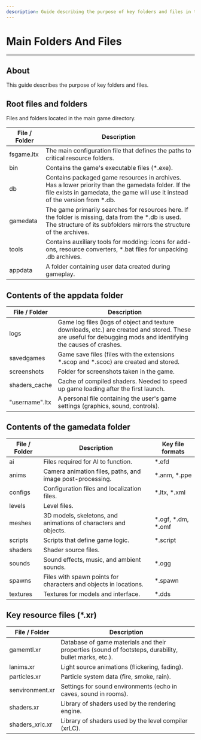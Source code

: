 ```yaml
---
description: Guide describing the purpose of key folders and files in the game directory structure
---
```


# Main Folders And Files

___

## About

This guide describes the purpose of key folders and files.

## Root files and folders

Files and folders located in the main game directory.

<table>
  <thead>
    <tr>
      <th>File / Folder</th>
      <th>Description</th>
    </tr>
  </thead>
  <tbody>
    <tr>
      <td>fsgame.ltx</td>
      <td>
        The main configuration file that defines the paths to critical resource folders.
      </td>
    </tr>
    <tr>
      <td>bin</td>
      <td>Contains the game's executable files (*.exe).</td>
    </tr>
    <tr>
      <td>db</td>
      <td>
        Contains packaged game resources in archives. Has a lower priority than the gamedata folder. If the file exists in gamedata, the game will use it instead of the version from *.db.
      </td>
    </tr>
    <tr>
      <td>gamedata</td>
      <td>
        The game primarily searches for resources here. If the folder is missing, data from the *.db is used. The structure of its subfolders mirrors the structure of the archives.
      </td>
    </tr>
    <tr>
      <td>tools</td>
      <td>
        Contains auxiliary tools for modding: icons for add-ons, resource converters, *.bat files for unpacking .db archives.
      </td>
    </tr>
    <tr>
      <td>appdata</td>
      <td>A folder containing user data created during gameplay.</td>
    </tr>
  </tbody>
</table>

## Contents of the appdata folder

<table>
  <thead>
    <tr>
      <th>File / Folder</th>
      <th>Description</th>
    </tr>
  </thead>
  <tbody>
    <tr>
      <td>logs</td>
      <td>
        Game log files (logs of object and texture downloads, etc.) are created and stored. These are useful for debugging mods and identifying the causes of crashes.
      </td>
    </tr>
    <tr>
      <td>savedgames</td>
      <td>
        Game save files (files with the extensions *.scop and *.scoc) are created and stored.
      </td>
    </tr>
    <tr>
      <td>screenshots</td>
      <td>Folder for screenshots taken in the game.</td>
    </tr>
    <tr>
      <td>shaders_cache</td>
      <td>
        Cache of compiled shaders. Needed to speed up game loading after the first launch.
      </td>
    </tr>
    <tr>
      <td>"username".ltx</td>
      <td>
        A personal file containing the user's game settings (graphics, sound, controls).
      </td>
    </tr>
  </tbody>
</table>

## Contents of the gamedata folder

<table>
  <thead>
    <tr>
      <th>File / Folder</th>
      <th>Description</th>
      <th>Key file formats</th>
    </tr>
  </thead>
  <tbody>
    <tr>
      <td>ai</td>
      <td>Files required for AI to function.</td>
      <td>*.efd</td>
    </tr>
    <tr>
      <td>anims</td>
      <td>Camera animation files, paths, and image post-processing.</td>
      <td>*.anm, *.ppe</td>
    </tr>
    <tr>
      <td>configs</td>
      <td>Configuration files and localization files.</td>
      <td>*.ltx, *.xml</td>
    </tr>
    <tr>
      <td>levels</td>
      <td>Level files.</td>
      <td></td>
    </tr>
    <tr>
      <td>meshes</td>
      <td>3D models, skeletons, and animations of characters and objects.</td>
      <td>*.ogf, *.dm, *.omf</td>
    </tr>
    <tr>
      <td>scripts</td>
      <td>Scripts that define game logic.</td>
      <td>*.script</td>
    </tr>
    <tr>
      <td>shaders</td>
      <td>Shader source files.</td>
      <td></td>
    </tr>
    <tr>
      <td>sounds</td>
      <td>Sound effects, music, and ambient sounds.</td>
      <td>*.ogg</td>
    </tr>
    <tr>
      <td>spawns</td>
      <td>Files with spawn points for characters and objects in locations.</td>
      <td>*.spawn</td>
    </tr>
    <tr>
      <td>textures</td>
      <td>Textures for models and interface.</td>
      <td>*.dds</td>
    </tr>
  </tbody>
</table>

## Key resource files (*.xr)

<table>
  <thead>
    <tr>
      <th>File / Folder</th>
      <th>Description</th>
    </tr>
  </thead>
  <tbody>
    <tr>
      <td>gamemtl.xr</td>
      <td>
        Database of game materials and their properties (sound of footsteps, durability, bullet marks, etc.).
      </td>
    </tr>
    <tr>
      <td>lanims.xr</td>
      <td>Light source animations (flickering, fading).</td>
    </tr>
    <tr>
      <td>particles.xr</td>
      <td>Particle system data (fire, smoke, rain).</td>
    </tr>
    <tr>
      <td>senvironment.xr</td>
      <td>
        Settings for sound environments (echo in caves, sound in rooms).
      </td>
    </tr>
    <tr>
      <td>shaders.xr</td>
      <td>Library of shaders used by the rendering engine.</td>
    </tr>
    <tr>
      <td>shaders_xrlc.xr</td>
      <td>Library of shaders used by the level compiler (xrLC).</td>
    </tr>
  </tbody>
</table>
